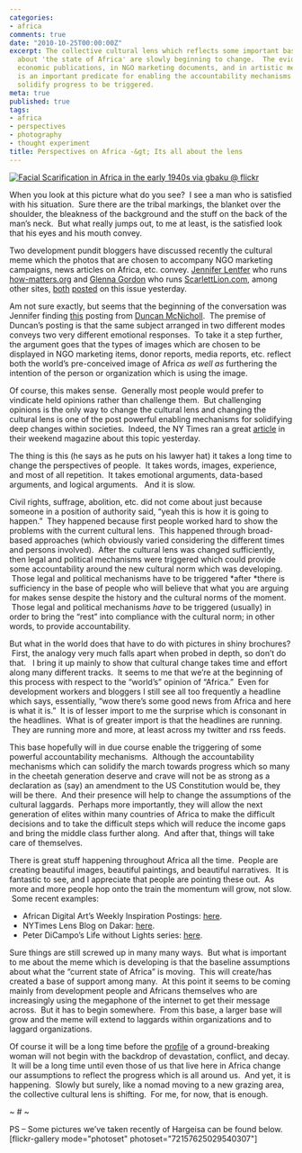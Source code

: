 ```yaml
---
categories:
- africa
comments: true
date: "2010-10-25T00:00:00Z"
excerpt: The collective cultural lens which reflects some important baseline assumptions
  about 'the state of Africa' are slowly beginning to change.  The evidence is in
  economic publications, in NGO marketing documents, and in artistic memes.  This
  is an important predicate for enabling the accountability mechanisms which will
  solidify progress to be triggered.
meta: true
published: true
tags:
- africa
- perspectives
- photography
- thought experiment
title: Perspectives on Africa -&gt; Its all about the lens
---
```


[![Facial Scarification in Africa in the early 1940s via gbaku @ flickr][2]][2]

When you look at this picture what do you see?  I see a man who is satisfied with his situation.  Sure there are the tribal markings, the blanket over the shoulder, the bleakness of the background and the stuff on the back of the man’s neck.  But what really jumps out, to me at least, is the satisfied look that his eyes and his mouth convey.


Two development pundit bloggers have discussed recently the cultural meme which the photos that are chosen to accompany NGO marketing campaigns, news articles on Africa, etc. convey. [ Jennifer Lentfer][2] who runs [how-matters.org][3] and [Glenna Gordon][4] who runs [ScarlettLion.com][5], among other sites, [both][6] [posted][7] on this issue yesterday.

 [2]: http://www.how-matters.org/about/
 [3]: http://www.how-matters.org/
 [4]: http://glennagordon.com/
 [5]: http://www.scarlettlion.com/
 [6]: http://www.how-matters.org/2010/10/24/pity-pictures-and-poverty/
 [7]: http://www.scarlettlion.com/2010/10/just-how-stereotypical-are-images-of-africa.html

Am not sure exactly, but seems that the beginning of the conversation was Jennifer finding [this][8] posting from [Duncan McNicholl][9].  The premise of Duncan’s posting is that the same subject arranged in two different modes conveys two very different emotional responses.  To take it a step further, the argument goes that the types of images which are chosen to be displayed in NGO marketing items, donor reports, media reports, etc. reflect both the world’s pre-conceived image of Africa *as well as* furthering the intention of the person or organization which is using the image.

 [8]: http://waterwellness.ca/2010/04/28/perspectives-of-poverty/
 [9]: http://waterwellness.ca/about/

Of course, this makes sense.  Generally most people would prefer to vindicate held opinions rather than challenge them.  But challenging opinions is the only way to change the cultural lens and changing the cultural lens is one of the post powerful enabling mechanisms for solidifying deep changes within societies.  Indeed, the NY Times ran a great [article][10] in their weekend magazine about this topic yesterday.

 [10]: http://www.nytimes.com/2010/10/24/magazine/24FOB-Footbinding-t.html?_r=2&partner=rss&emc=rss&pagewanted=all

The thing is this (he says as he puts on his lawyer hat) it takes a long time to change the perspectives of people.  It takes words, images, experience, and most of all repetition.  It takes emotional arguments, data-based arguments, and logical arguments.   And it is slow.

Civil rights, suffrage, abolition, etc. did not come about just because someone in a position of authority said, “yeah this is how it is going to happen.”  They happened because first people worked hard to show the problems with the current cultural lens.  This happened through broad-based approaches (which obviously varied considering the different times and persons involved).  After the cultural lens was changed sufficiently, then legal and political mechanisms were triggered which could provide some accountability around the new cultural norm which was developing.  Those legal and political mechanisms have to be triggered *after *there is sufficiency in the base of people who will believe that what you are arguing for makes sense despite the history and the cultural norms of the moment.  Those legal and political mechanisms *have* to be triggered (usually) in order to bring the “rest” into compliance with the cultural norm; in other words, to provide accountability.

But what in the world does that have to do with pictures in shiny brochures?  First, the analogy very much falls apart when probed in depth, so don’t do that.   I bring it up mainly to show that cultural change takes time and effort along many different tracks.  It seems to me that we’re at the beginning of this process with respect to the “world’s” opinion of “Africa.”  Even for development workers and bloggers I still see all too frequently a headline which says, essentially, “wow there’s some good news from Africa and here is what it is.”  It is of lesser import to me the surprise which is consonant in the headlines.  What is of greater import is that the headlines are running.  They are running more and more, at least across my twitter and rss feeds.

This base hopefully will in due course enable the triggering of some powerful accountability mechanisms.  Although the accountability mechanisms which can solidify the march towards progress which so many in the cheetah generation deserve and crave will not be as strong as a declaration as (say) an amendment to the US Constitution would be, they will be there.  And their presence will help to change the assumptions of the cultural laggards.  Perhaps more importantly, they will allow the next generation of elites within many countries of Africa to make the difficult decisions and to take the difficult steps which will reduce the income gaps and bring the middle class further along.  And after that, things will take care of themselves.

There is great stuff happening throughout Africa all the time.  People are creating beautiful images, beautiful paintings, and beautiful narratives.  It is fantastic to see, and I appreciate that people are pointing these out.  As more and more people hop onto the train the momentum will grow, not slow.  Some recent examples:

*   African Digital Art’s Weekly Inspiration Postings: [here][11].
*   NYTimes Lens Blog on Dakar: [here][12].
*   Peter DiCampo’s Life without Lights series: [here][13].

 [11]: http://www.africandigitalart.com/category/african-weekly-inspiration/
 [12]: http://lens.blogs.nytimes.com/2010/10/07/senegals-changing-urban-landscape/
 [13]: http://www.peterdicampo.com/#/life-without-lights/nightly-life/NIGHTLY_LIFE-1

Sure things are still screwed up in many many ways.  But what is important to me about the meme which is developing is that the baseline assumptions about what the “current state of Africa” is moving.  This will create/has created a base of support among many.  At this point it seems to be coming mainly from development people and Africans themselves who are increasingly using the megaphone of the internet to get their message across.  But it has to begin somewhere.  From this base, a larger base will grow and the meme will extend to laggards within organizations and to laggard organizations.

Of course it will be a long time before the [profile][14] of a ground-breaking woman will not begin with the backdrop of devastation, conflict, and decay.  It will be a long time until even those of us that live here in Africa change our assumptions to reflect the progress which is all around us.  And yet, it is happening.  Slowly but surely, like a nomad moving to a new grazing area, the collective cultural lens is shifting.  For me, for now, that is enough.

 [14]: http://www.nytimes.com/2010/10/24/magazine/24sirleaf-t.html?ref=ellen_johnson_sirleaf

~ # ~

PS – Some pictures we’ve taken recently of Hargeisa can be found below. [flickr-gallery mode="photoset" photoset="72157625029540307"]